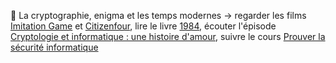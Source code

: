 :cookie: La cryptographie, enigma et les temps modernes → regarder les films [Imitation Game](http://www.senscritique.com/film/Imitation_Game/10625262) et [Citizenfour](http://www.senscritique.com/film/Citizenfour/12556559), lire le livre [1984](http://www.senscritique.com/livre/1984/245854), écouter l'épisode [Cryptologie et informatique : une histoire d'amour](http://plus.franceculture.fr/partenaires/selection-france-culture/place-de-la-toile-cryptologie-et-informatique-une-histoire-d), suivre le cours [Prouver la sécurité informatique](http://www.college-de-france.fr/site/gerard-berry/seminar-2015-03-25-17h30.htm)

